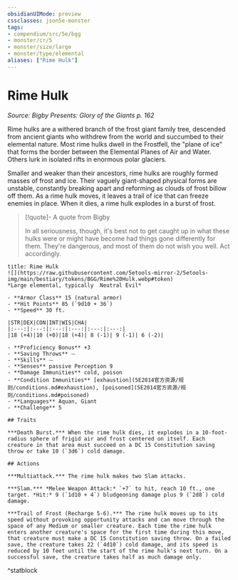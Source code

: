 ```yaml
---
obsidianUIMode: preview
cssclasses: json5e-monster
tags:
- compendium/src/5e/bgg
- monster/cr/5
- monster/size/large
- monster/type/elemental
aliases: ["Rime Hulk"]
---
```

# Rime Hulk
*Source: Bigby Presents: Glory of the Giants p. 162*  

Rime hulks are a withered branch of the frost giant family tree, descended from ancient giants who withdrew from the world and succumbed to their elemental nature. Most rime hulks dwell in the Frostfell, the "plane of ice" that forms the border between the Elemental Planes of Air and Water. Others lurk in isolated rifts in enormous polar glaciers.

Smaller and weaker than their ancestors, rime hulks are roughly formed masses of frost and ice. Their vaguely giant-shaped physical forms are unstable, constantly breaking apart and reforming as clouds of frost billow off them. As a rime hulk moves, it leaves a trail of ice that can freeze enemies in place. When it dies, a rime hulk explodes in a burst of frost.

> [!quote]- A quote from Bigby  
> 
> In all seriousness, though, it's best not to get caught up in what these hulks were or might have become had things gone differently for them. They're dangerous, and most of them do not wish you well. Act accordingly.


```ad-statblock
title: Rime Hulk
![](https://raw.githubusercontent.com/5etools-mirror-2/5etools-img/main/bestiary/tokens/BGG/Rime%20Hulk.webp#token)
*Large elemental, typically  Neutral Evil*

- **Armor Class** 15 (natural armor)
- **Hit Points** 85 (`9d10 + 36`)
- **Speed** 30 ft.

|STR|DEX|CON|INT|WIS|CHA|
|:---:|:---:|:---:|:---:|:---:|:---:|
|18 (+4)|10 (+0)|18 (+4)| 8 (-1)| 9 (-1)| 6 (-2)|

- **Proficiency Bonus** +3
- **Saving Throws** ⏤
- **Skills** ⏤
- **Senses** passive Perception 9
- **Damage Immunities** cold, poison
- **Condition Immunities** [exhaustion](5E2014官方资源/规则/conditions.md#exhaustion), [poisoned](5E2014官方资源/规则/conditions.md#poisoned)
- **Languages** Aquan, Giant
- **Challenge** 5

## Traits

***Death Burst.*** When the rime hulk dies, it explodes in a 10-foot-radius sphere of frigid air and frost centered on itself. Each creature in that area must succeed on a DC 15 Constitution saving throw or take 10 (`3d6`) cold damage.

## Actions

***Multiattack.*** The rime hulk makes two Slam attacks.

***Slam.*** *Melee Weapon Attack:* `+7` to hit, reach 10 ft., one target. *Hit:* 9 (`1d10 + 4`) bludgeoning damage plus 9 (`2d8`) cold damage.

***Trail of Frost (Recharge 5-6).*** The rime hulk moves up to its speed without provoking opportunity attacks and can move through the space of any Medium or smaller creature. Each time the rime hulk enters another creature's space for the first time during this move, that creature must make a DC 15 Constitution saving throw. On a failed save, the creature takes 22 (`4d10`) cold damage, and its speed is reduced by 10 feet until the start of the rime hulk's next turn. On a successful save, the creature takes half as much damage only.
```
^statblock